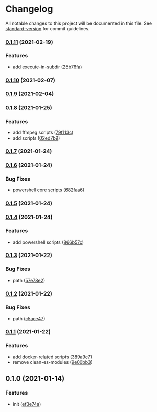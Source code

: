 # Changelog

All notable changes to this project will be documented in this file. See [standard-version](https://github.com/conventional-changelog/standard-version) for commit guidelines.

### [0.1.11](https://github.com/BlackGlory/scripts/compare/v0.1.10...v0.1.11) (2021-02-19)


### Features

* add execute-in-subdir ([25b76fa](https://github.com/BlackGlory/scripts/commit/25b76fab04bde32e5d3c75f0f44e6a5f61f3ba7c))

### [0.1.10](https://github.com/BlackGlory/scripts/compare/v0.1.9...v0.1.10) (2021-02-07)

### [0.1.9](https://github.com/BlackGlory/scripts/compare/v0.1.8...v0.1.9) (2021-02-04)

### [0.1.8](https://github.com/BlackGlory/scripts/compare/v0.1.7...v0.1.8) (2021-01-25)


### Features

* add ffmpeg scripts ([79f113c](https://github.com/BlackGlory/scripts/commit/79f113c5554773a148d1149578f92475e696902f))
* add scripts ([02ed7b9](https://github.com/BlackGlory/scripts/commit/02ed7b9bebcdf41f636f07327e7930c307bee414))

### [0.1.7](https://github.com/BlackGlory/scripts/compare/v0.1.6...v0.1.7) (2021-01-24)

### [0.1.6](https://github.com/BlackGlory/scripts/compare/v0.1.5...v0.1.6) (2021-01-24)


### Bug Fixes

* powershell core scripts ([682faa6](https://github.com/BlackGlory/scripts/commit/682faa679ed6fcd6d77e4e28d67e2457caae119d))

### [0.1.5](https://github.com/BlackGlory/scripts/compare/v0.1.4...v0.1.5) (2021-01-24)

### [0.1.4](https://github.com/BlackGlory/scripts/compare/v0.1.3...v0.1.4) (2021-01-24)


### Features

* add powershell scripts ([866b57c](https://github.com/BlackGlory/scripts/commit/866b57c3033cc812084e2a613061ff17e293ddea))

### [0.1.3](https://github.com/BlackGlory/scripts/compare/v0.1.2...v0.1.3) (2021-01-22)


### Bug Fixes

* path ([57e78e2](https://github.com/BlackGlory/scripts/commit/57e78e2e9e7ff33c61d9d319b7bcd6c5fc8d3fa2))

### [0.1.2](https://github.com/BlackGlory/scripts/compare/v0.1.1...v0.1.2) (2021-01-22)


### Bug Fixes

* path ([c5ace47](https://github.com/BlackGlory/scripts/commit/c5ace47f8a523180b8cf86c815d9771cc23d1d46))

### [0.1.1](https://github.com/BlackGlory/scripts/compare/v0.1.0...v0.1.1) (2021-01-22)


### Features

* add docker-related scripts ([389a9c7](https://github.com/BlackGlory/scripts/commit/389a9c79787a8cde32b76b5f376cabe2bbcd44a0))
* remove clean-es-modules ([9e00bb3](https://github.com/BlackGlory/scripts/commit/9e00bb3a08d600b1f5634e275059819c720f263a))

## 0.1.0 (2021-01-14)


### Features

* init ([ef3e74a](https://github.com/BlackGlory/scripts/commit/ef3e74a87f15be0b413cc43892cb56eb3e294930))
